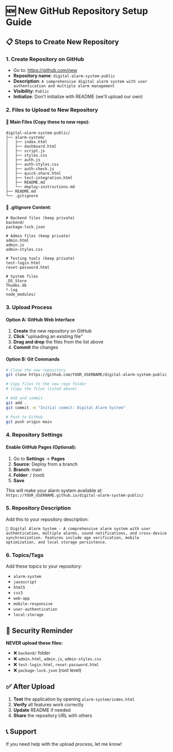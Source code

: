 # 🆕 New GitHub Repository Setup Guide

## 📋 Steps to Create New Repository

### 1. Create Repository on GitHub
- Go to: https://github.com/new
- **Repository name**: `digital-alarm-system-public`
- **Description**: `A comprehensive digital alarm system with user authentication and multiple alarm management`
- **Visibility**: `Public`
- **Initialize**: Don't initialize with README (we'll upload our own)

### 2. Files to Upload to New Repository

#### 📁 Main Files (Copy these to new repo):
```
digital-alarm-system-public/
├── alarm-system/
│   ├── index.html
│   ├── dashboard.html
│   ├── script.js
│   ├── styles.css
│   ├── auth.js
│   ├── auth-styles.css
│   ├── auth-check.js
│   ├── quick-share.html
│   ├── test-integration.html
│   ├── README.md
│   └── deploy-instructions.md
├── README.md
└── .gitignore
```

#### 📄 .gitignore Content:
```
# Backend files (keep private)
backend/
package-lock.json

# Admin files (keep private)
admin.html
admin.js
admin-styles.css

# Testing tools (keep private)
test-login.html
reset-password.html

# System files
.DS_Store
Thumbs.db
*.log
node_modules/
```

### 3. Upload Process

#### Option A: GitHub Web Interface
1. **Create** the new repository on GitHub
2. **Click** "uploading an existing file"
3. **Drag and drop** the files from the list above
4. **Commit** the changes

#### Option B: Git Commands
```bash
# Clone the new repository
git clone https://github.com/YOUR_USERNAME/digital-alarm-system-public.git

# Copy files to the new repo folder
# (Copy the files listed above)

# Add and commit
git add .
git commit -m "Initial commit: Digital Alarm System"

# Push to GitHub
git push origin main
```

### 4. Repository Settings

#### Enable GitHub Pages (Optional):
1. Go to **Settings** → **Pages**
2. **Source**: Deploy from a branch
3. **Branch**: main
4. **Folder**: / (root)
5. **Save**

This will make your alarm system available at:
`https://YOUR_USERNAME.github.io/digital-alarm-system-public/`

### 5. Repository Description

Add this to your repository description:
```
🚨 Digital Alarm System - A comprehensive alarm system with user authentication, multiple alarms, sound notifications, and cross-device synchronization. Features include age verification, mobile optimization, and local storage persistence.
```

### 6. Topics/Tags

Add these topics to your repository:
- `alarm-system`
- `javascript`
- `html5`
- `css3`
- `web-app`
- `mobile-responsive`
- `user-authentication`
- `local-storage`

## 🔐 Security Reminder

**NEVER upload these files:**
- ❌ `backend/` folder
- ❌ `admin.html`, `admin.js`, `admin-styles.css`
- ❌ `test-login.html`, `reset-password.html`
- ❌ `package-lock.json` (root level)

## ✅ After Upload

1. **Test** the application by opening `alarm-system/index.html`
2. **Verify** all features work correctly
3. **Update** README if needed
4. **Share** the repository URL with others

## 📞 Support

If you need help with the upload process, let me know! 